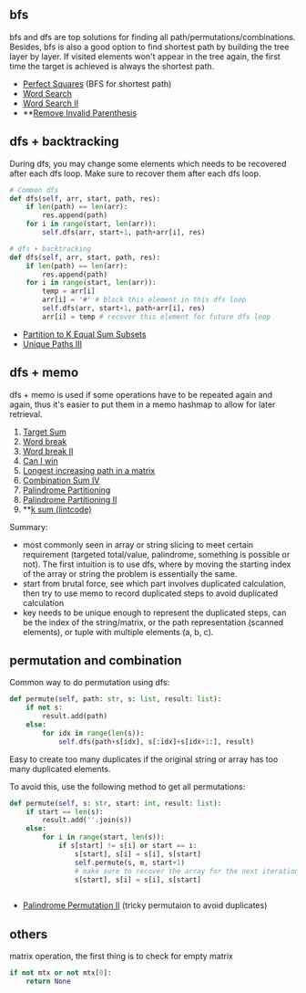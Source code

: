 ## bfs
bfs and dfs are top solutions for finding all path/permutations/combinations. Besides, bfs is also a good option to find shortest path by building the tree layer by layer. If visited elements won't appear in the tree again, the first time the target is achieved is always the shortest path.

- [Perfect Squares](AllSolutions/Perfect%20Squares.py) (BFS for shortest path)
- [Word Search](AllSolutions/Word%20Search.py)
- [Word Search II](AllSolutions/Word%20Search%20II.py)
- **[Remove Invalid Parenthesis](AllSolutions/Remove%20Invalid%20Parenthesis.py)

## dfs + backtracking
During dfs, you may change some elements which needs to be recovered after each dfs loop. Make sure to recover them after each dfs loop.

```Python
# Common dfs
def dfs(self, arr, start, path, res):
    if len(path) == len(arr):
        res.append(path)
    for i in range(start, len(arr)):
        self.dfs(arr, start+1, path+arr[i], res)
```

```Python
# dfs + backtracking
def dfs(self, arr, start, path, res):
    if len(path) == len(arr):
        res.append(path)
    for i in range(start, len(arr)):
        temp = arr[i]
        arr[i] = '#' # block this element in this dfs loop
        self.dfs(arr, start+1, path+arr[i], res)
        arr[i] = temp # recover this element for future dfs loop
```
- [Partition to K Equal Sum Subsets](AllSolutions/Partition%20to%20K%20Equal%20Sum%20Subsets.py)
- [Unique Paths III](AllSolutions/Unique%20Paths%20III.py)

## dfs + memo
dfs + memo is used if some operations have to be repeated again and again, thus it's easier to put them in a memo hashmap to allow for later retrieval.

1. [Target Sum](AllSolutions/Target%20Sum.py)
2. [Word break](AllSolutions/Word%20Break.py)
3. [Word break II](AllSolutions/Word%20Break%20II.py)
4. [Can I win](AllSolutions/Can%20I%20Win.py)
5. [Longest increasing path in a matrix](AllSolutions/Longest%20Increasing%20Path%20in%20a%20Matrix.py)
6. [Combination Sum IV](AllSolutions/Combination%20Sum%20IV.py)
7. [Palindrome Partitioning](AllSolutions/Palindrome%20Partitioning.py)
8. [Palindrome Partitioning II](AllSolutions/Palindrome%20Partitioning%20II.py)
9. **[k sum (lintcode)](AllSolutions/k%20sum.py)

Summary:
- most commonly seen in array or string slicing to meet certain requirement (targeted total/value, palindrome, something is possible or not). The first intuition is to use dfs, where by moving the starting index of the array or string the problem is essentially the same. 
- start from brutal force, see which part involves duplicated calculation, then try to use memo to record duplicated steps to avoid duplicated calculation
- key needs to be unique enough to represent the duplicated steps, can be the index of the string/matrix, or the path representation (scanned elements), or tuple with multiple elements (a, b, c).

## permutation and combination
Common way to do permutation using dfs:

```Python
def permute(self, path: str, s: list, result: list):
    if not s:
        result.add(path)
    else:
        for idx in range(len(s)):
            self.dfs(path+s[idx], s[:idx]+s[idx+1:], result)
```

Easy to create too many duplicates if the original string or array has too many duplicated elements.

To avoid this, use the following method to get all permutations:

```Python
def permute(self, s: str, start: int, result: list):
    if start == len(s):
        result.add(''.join(s))
    else:
        for i in range(start, len(s)):
            if s[start] != s[i] or start == i:
                s[start], s[i] = s[i], s[start] 
                self.permute(s, m, start+1) 
                # make sure to recover the array for the next iteration
                s[start], s[i] = s[i], s[start]
                    
```

- [Palindrome Permutation II](AllSolutions/Palindrome%20Permutation%20II.py) (tricky permutaion to avoid duplicates)


## others
matrix operation, the first thing is to check for empty matrix
```Python
if not mtx or not mtx[0]:
    return None
```